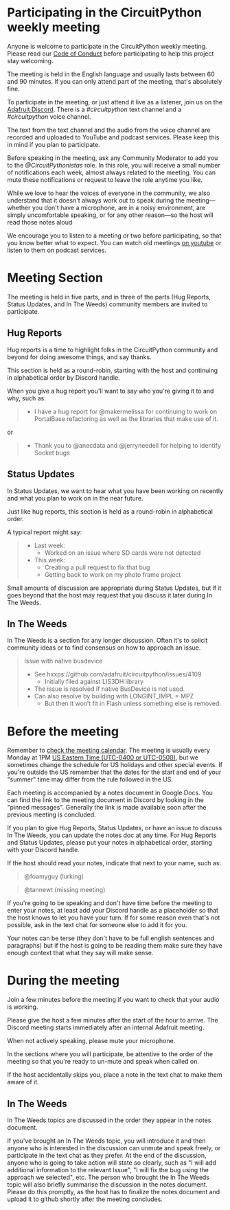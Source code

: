 # Participating in the CircuitPython weekly meeting

Anyone is welcome to participate in the CircuitPython weekly meeting. Please
read our [Code of Conduct](https://github.com/adafruit-circuitpython-weekly-meeting/blob/master/CODE_OF_CONDUCT.md)
before participating to help this project stay welcoming.

The meeting is held in the English language and usually lasts between 60 and 90
minutes.  If you can only attend part of the meeting, that's absolutely fine.

To participate in the meeting, or just attend it live as a listener, join us on
the [Adafruit Discord](https://adafru.it/discord). There is a _#circuitpython_
text channel and a _#circuitpython_ voice channel.

The text from the text channel and the audio from the voice channel are
recorded and uploaded to YouTube and podcast services. Please keep this in
mind if you plan to participate.

Before speaking in the meeting, ask any Community Moderator to add you to the
_@CircuitPythonistas_ role. In this role, you will receive a small number of
notifications each week, almost always related to the meeting. You can mute
these notifications or request to leave the role anytime you like.

While we love to hear the voices of everyone in the community, we also
understand that it doesn't always work out to speak during the
meeting—whether you don't have a microphone, are in a noisy environment, are
simply uncomfortable speaking, or for any other reason—so the host will
read those notes aloud 

We encourage you to listen to a meeting or two before participating, so that
you know better what to expect. You can watch old meetings [on youtube](https://www.youtube.com/watch?v=lvo-seDO4yk&list=PLjF7R1fz_OOUvw7tMv45xjWp0ht8yNgg0)
or listen to them on podcast services. 

# Meeting Section

The meeting is held in five parts, and in three of the parts (Hug Reports,
Status Updates, and In The Weeds) community members are invited to participate.

## Hug Reports

Hug reports is a time to highlight folks in the CircuitPython community and beyond for doing awesome things, and say thanks.

This section is held as a round-robin, starting with the host and continuing in alphabetical order by Discord handle.

When you give a hug report you'll want to say who you're giving it to and why, such as:

> * I have a hug report for @makermelissa for continuing to work on PortalBase refactoring as well as the libraries that make use of it.

or

> * Thank you to @anecdata and @jerryneedell for helping to identify Socket bugs

## Status Updates

In Status Updates, we want to hear what you have been working on recently and what you plan to work on in the near future.

Just like hug reports, this section is held as a round-robin in alphabetical order.

A typical report might say:

> * Last week:
>   * Worked on an issue where SD cards were not detected
> * This week:
>   * Creating a pull request to fix that bug
>   * Getting back to work on my photo frame project

Small amounts of discussion are appropriate during Status Updates, but if it goes beyond that the host may request that you
discuss it later during In The Weeds.

## In The Weeds

In The Weeds is a section for any longer discussion. Often it's to solicit
community ideas or to find consensus on how to approach an issue. 

> Issue with native busdevice
>
> * See hxxps://github.com/adafruit/circuitpython/issues/4109
>   * Initially filed against LIS3DH library
> * The issue is resolved if native BusDevice is not used.
> * Can also resolve by building with LONGINT_IMPL = MPZ
>   * But then it won’t fit in Flash unless something else is removed.



# Before the meeting

Remember to [check the meeting calendar](https://open-web-calendar.herokuapp.com/calendar.html?url=https%3A%2F%2Fraw.githubusercontent.com%2Fadafruit%2Fadafruit-circuitpython-weekly-meeting%2Fmaster%2Fmeeting.ical&title=CicuitPython%20Weekly%20Meeting%20Schedule&tab=agenda&tabs=month&tabs=agenda).
The meeting is usually every Monday at 1PM [US Eastern Time (UTC-0400 or UTC-0500)](https://en.wikipedia.org/wiki/Eastern_Time_Zone),
but we sometimes change the schedule for US holidays and other special events.
If you're outside the US remember that the dates for the start and end of your
"summer" time may differ from the rule followed in the US.

Each meeting is accompanied by a notes document in Google Docs. You can find
the link to the meeting document in Discord by looking in the "pinned
messages". Generally the link is made available soon after the previous
meeting is concluded.

If you plan to give Hug Reports, Status Updates, or have an issue to discuss In
The Weeds, you can update the notes doc at any time. For Hug Reports and
Status Updates, please put your notes in alphabetical order, starting with your
Discord handle.

If the host should read your notes, indicate that next to your name, such as:

> @foamyguy (lurking)

> @tannewt (missing meeting)

If you're going to be speaking and don't have time before the meeting to enter
your notes, at least add your Discord handle as a placeholder so that the
host knows to let you have your turn. If for some reason even that's not
possible, ask in the text chat for someone else to add it for you.

Your notes can be terse (they don't have to be full english sentences and
paragraphs) but if the host is going to be reading them make sure they
have enough context that what they say will make sense.

# During the meeting

Join a few minutes before the meeting if you want to check that your audio is working.

Please give the host a few minutes after the start of the hour to arrive.
The Discord meeting starts immediately after an internal Adafruit meeting.

When not actively speaking, please mute your microphone.

In the sections where you will participate, be attentive to the order of the
meeting so that you're ready to un-mute and speak when called on.

If the host accidentally skips you, place a note in the text chat to make
them aware of it.

## In The Weeds

In The Weeds topics are discussed in the order they appear in the notes document.

If you've brought an In The Weeds topic, you will introduce it and then anyone
who is interested in the discussion can unmute and speak freely, or participate
in the text chat as they prefer. At the end of the discussion, anyone who is
going to take action will state so clearly, such as "I will add additional
information to the relevant Issue", "I will fix the bug using the approach we
selected", etc. The person who brought the In The Weeds topic will also
briefly summarise the discussion in the notes document. Please do this
promptly, as the host has to finalize the notes document and upload it to
github shortly after the meeting concludes.
